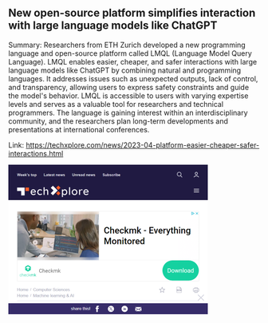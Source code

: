 ## New open-source platform simplifies interaction with large language models like ChatGPT
Summary: Researchers from ETH Zurich developed a new programming language and open-source platform called LMQL (Language Model Query Language). LMQL enables easier, cheaper, and safer interactions with large language models like ChatGPT by combining natural and programming languages. It addresses issues such as unexpected outputs, lack of control, and transparency, allowing users to express safety constraints and guide the model's behavior. LMQL is accessible to users with varying expertise levels and serves as a valuable tool for researchers and technical programmers. The language is gaining interest within an interdisciplinary community, and the researchers plan long-term developments and presentations at international conferences.

Link: https://techxplore.com/news/2023-04-platform-easier-cheaper-safer-interactions.html

<img src="/img/7dbdbe49-d1a9-446f-bc83-1706dbcefb0d.png" width="400" />
<br/><br/>
